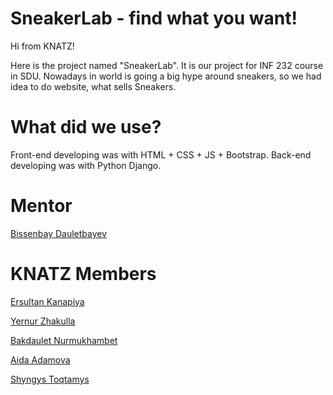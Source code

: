 # SneakerLab - find what you want!

Hi from KNATZ!

Here is the project named "SneakerLab". It is our project for INF 232 course in SDU. Nowadays in world is going a big hype around sneakers, so we had idea to do website,
what sells Sneakers.

# What did we use?

Front-end developing was with HTML + CSS + JS + Bootstrap.
Back-end developing was with Python Django.

# Mentor

 [Bissenbay Dauletbayev](https://github.com/bissenbay "Bissenbay Dauletbayev")
 
# KNATZ Members

[Ersultan Kanapiya](https://github.com/bissenbay "The Beast")

[Yernur Zhakulla](https://github.com/bissenbay "The Shark")

[Bakdaulet Nurmukhambet](https://github.com/bissenbay "The Fox")

[Aida Adamova](https://github.com/bissenbay "The Astronaut")

[Shyngys Toqtamys](https://github.com/bissenbay "The Guy")
